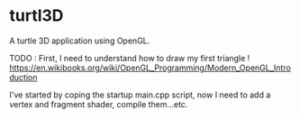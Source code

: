 # turtl3D
A turtle 3D application using OpenGL.

TODO : First, I need to understand how to draw my first triangle !
https://en.wikibooks.org/wiki/OpenGL_Programming/Modern_OpenGL_Introduction

I've started by coping the startup main.cpp script, now I need to add a vertex and fragment shader, compile them...etc.
